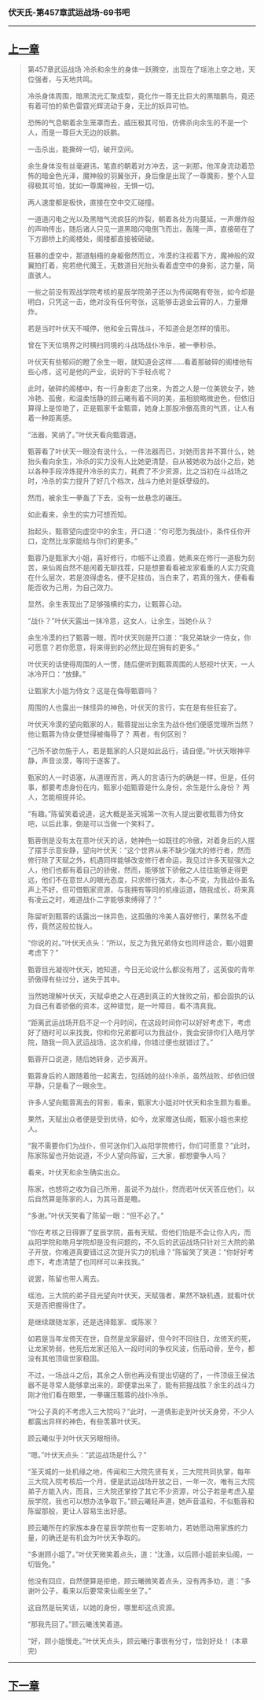 ### 伏天氏-第457章武运战场-69书吧

--------
[上一章](./8c7769e878ce222cca617927e34deb38.md)
--------


>
>
>
>第457章武运战场
>冷杀和余生的身体一跃腾空，出现在了瑶池上空之地，天位强者，与天地共鸣。
>
>冷杀身体周围，暗黑流光汇聚成型，竟化作一尊无比巨大的黑暗鹏鸟，竟还有着可怕的紫色雷霆光辉流动于身，无比的妖异可怕。
>
>恐怖的气息朝着余生笼罩而去，威压极其可怕，仿佛杀向余生的不是一个人，而是一尊巨大无边的妖鹏。
>
>一击杀出，能撕碎一切，破开空间。
>
>余生身体没有丝毫避讳，笔直的朝着对方冲去，这一刹那，他浑身流动着恐怖的暗金色光泽，魔神般的羽翼张开，身后像是出现了一尊魔影，整个人显得极其可怕，犹如一尊魔神般，无惧一切。
>
>两人速度都是极快，直接在空中交汇碰撞。
>
>一道道闪电之光以及黑暗气流疯狂的炸裂，朝着各处方向蔓延，一声爆炸般的声响传出，随后诸人只见一道黑暗闪电倒飞而出，轰隆一声，直接砸在了下方廊桥上的阁楼处，阁楼都直接被砸破。
>
>狂暴的虚空中，那道魁梧的身躯傲然而立，冷漠的注视着下方，魔神般的双翼拍打着，宛若绝代魔王，无数道目光抬头看着虚空中的身影，这力量，简直骇人。
>
>一些之前没有观战学院考核的星辰学院弟子还以为传闻略有夸张，如今却是明白，只凭这一击，绝对没有任何夸张，这能够击退金云霄的人，力量爆炸。
>
>若是当时叶伏天不喊停，他和金云霄战斗，不知道会是怎样的情形。
>
>曾在下天位境界之时横扫同境的斗战场战仆冷杀，被一拳秒杀。
>
>叶伏天有些郁闷的瞪了余生一眼，就知道会这样……看着那破碎的阁楼他有些心疼，这可是他的产业，说好的下手轻点呢？
>
>此时，破碎的阁楼中，有一行身影走了出来，为首之人是一位美貌女子，她冷艳、孤傲，和温柔恬静的顾云曦有着不同的美，虽相貌略微逊色，但依旧算得上是惊艳了，正是甄家千金甄蓉，她身上那股冷傲高贵的气质，让人有着一种距离感。
>
>“法器，笑纳了。”叶伏天看向甄蓉道。
>
>甄蓉看了叶伏天一眼没有说什么，一件法器而已，对她而言并不算什么，她抬头看向余生，冷杀的实力没有人比她更清楚，自从被她收为战仆之后，她以各种手段淬炼提升冷杀的实力，耗费了不少资源，比之当初在斗战场之时，冷杀的实力提升了好几个档次，战斗力绝对是妖孽级的。
>
>然而，被余生一拳轰了下去，没有一丝悬念的碾压。
>
>如此看来，余生的实力可想而知。
>
>抬起头，甄蓉望向虚空中的余生，开口道：“你可愿为我战仆，条件任你开口，定然比龙家能给与你们的更多。”
>
>甄蓉乃是甄家大小姐，喜好修行，巾帼不让须眉，她素来在修行一道极为刻苦，来仙阁自然不是闲着无聊找茬，只是想要看看被龙家看重的人实力究竟在什么层次，若是浪得虚名，便不足挂齿，当白来了，若真的强大，便看看能否收为己用，为自己效力。
>
>显然，余生表现出了足够强横的实力，让甄蓉心动。
>
>“战仆？”叶伏天露出一抹冷意，这女人，让余生，当她仆从？
>
>余生冷漠的扫了甄蓉一眼，而叶伏天则是开口道：“我兄弟缺少一侍女，你可愿意？若你愿意，将来得到的必然比现在拥有的更多。”
>
>叶伏天的话使得周围的人一愣，随后便听到甄蓉周围的人怒视叶伏天，一人冰冷开口：“放肆。”
>
>让甄家大小姐为侍女？这是在侮辱甄蓉吗？
>
>周围的人也露出一抹怪异的神色，叶伏天的言行，实在是有些狂妄了。
>
>叶伏天冷漠的望向甄家的人，甄蓉提出让余生为战仆他们便感觉理所当然？他让甄蓉为侍女便觉得被侮辱了？
>两者，有何区别？
>
>“己所不欲勿施于人，若是甄家的人只是如此品行，请自便。”叶伏天眼神平静，声音淡漠，等同于逐客了。
>
>甄家的人一时语塞，从道理而言，两人的言语行为的确是一样，但是，任何事，都要考虑身份在内，甄家小姐甄蓉是什么身份，余生是什么身份？
>两人，怎能相提并论。
>
>“有趣。”陈留笑着说道，这大概是圣天城第一次有人提出要收甄蓉为侍女吧，以后此事，倒是可以当做一个笑料了。
>
>甄蓉倒是没有太在意叶伏天的话，她神色一如既往的冷傲，对着身后的人摆了摆手示意安静，望向叶伏天：“这个世界从来不缺少强大的修行者，然而修行除了天赋之外，机遇同样能够改变修行者命运，我见过许多天赋强大之人，他们也都有着自己的骄傲，然而，能够放下骄傲之人往往能够走得更远，他们不在意世人的眼光态度，只求修行强大，本心不变，为我战仆虽名声上不好，但可借甄家资源，与我拥有等同的机缘运道，随我成长，将来真有凌云之时，难道战仆二字能够束缚得了？”
>
>陈留听到甄蓉的话露出一抹异色，这孤傲的冷美人喜好修行，果然名不虚传，竟然这般拉拢人。
>
>“你说的对。”叶伏天点头：“所以，反之为我兄弟侍女也同样适合，甄小姐要考虑下？”
>
>甄蓉目光凝视叶伏天，她知道，今日无论说什么都没有用了，这英俊的青年骄傲得有些过分，迷失于其中。
>
>当然她理解叶伏天，天赋卓绝之人在遇到真正的大挫败之前，都会固执的认为自己有着骄傲的资本，这种错觉，是一叶障目，看不清真我。
>
>“距离武运战场开启不足一个月时间，在这段时间你可以好好考虑下，考虑好了随时可以来找我，你和你兄弟都可以为我战仆，我会安排你们入皓月学院，随我一同入武运战场，这次机缘，你错过便也就错过了。”
>
>甄蓉开口说道，随后她转身，迈步离开。
>
>甄蓉身后的人跟随着他一起离去，包括她的战仆冷杀，虽然战败，却依旧很平静，只是看了一眼余生。
>
>许多人望向甄蓉离去的背影，看来，甄家大小姐对叶伏天和余生颇为看重。
>
>果然，天赋出众者便是受到优待，如今，龙家赠送仙阁，甄家小姐也来挖人。
>
>“我不需要你们为战仆，但可送你们入焱阳学院修行，你们可愿意？”此时，陈家陈留也开始说道，不少人望向陈留，三大家，都想要争人吗？
>
>看来，叶伏天和余生确实出众。
>
>陈家，也想将之收为自己所用，虽说不为战仆，然而若叶伏天答应他们，以后自然算是陈家的人，为其马首是瞻。
>
>“多谢。”叶伏天笑看了陈留一眼：“但不必了。”
>
>“你在考核之日得罪了星辰学院，虽有天赋，但他们怕是不会让你入内，而焱阳学院和皓月学院却是没有问题的，不久后的武运战场只针对三大院的弟子开放，你难道真要错过这次提升实力的机缘？”陈留笑了笑道：“你好好考虑下，考虑清楚了也同样可以来找我。”
>
>说罢，陈留也带人离去。
>
>瑶池，三大院的弟子目光望向叶伏天，天赋强者，果然不缺机遇，就看叶伏天是否把握得住了。
>
>是继续跟随龙家，还是选择甄家、或陈家？
>
>如若是当年龙倚天在世，自然是龙家最好，但今时不同往日，龙倚天的死，让龙家势弱，他死后龙家还陷入一段时间的争权风波，伤筋动骨，至今，都没有其他顶级世家稳固。
>
>不过，一场战斗之后，其余之人倒也再没有提出切磋的了，一件顶级王侯法器不是寻常人能够拿出来的，即便拿出来了，能有把握战胜？余生的战斗力刚才他们看在眼里，一拳碾压甄蓉的战仆冷杀。
>
>“叶公子真的不考虑入三大院吗？”此时，一道倩影走到叶伏天身旁，不少人都露出异样的神色，有些羡慕叶伏天。
>
>顾云曦似乎对叶伏天另眼相待。
>
>“嗯。”叶伏天点头：“武运战场是什么？”
>
>“圣天城的一处机缘之地，传闻和三大院先贤有关，三大院共同执掌，每年三大院入院考核后一个月，便是武运战场开放之日，一年一次，唯有三大院弟子方能入内，而且，三大院还掌控了其它不少资源，叶公子若是考虑入星辰学院，我也可以想办法争取下。”顾云曦轻声道，她声音温和，不似甄蓉和陈留那般，更让人容易生出好感。
>
>顾云曦所在的家族本身在星辰学院也有一定影响力，若她愿动用家族的力量，的确还是有机会为叶伏天争取的。
>
>“多谢顾小姐了。”叶伏天微笑着点头，道：“沈渔，以后顾小姐前来仙阁，一切皆免。”
>
>他没有回应，自然便算是拒绝，顾云曦微笑着点头，没有再多劝，道：“多谢叶公子，看来以后要常来仙阁坐坐了。”
>
>这自然是玩笑话，以她的身份，哪里却这点资源。
>
>“那我先回了。”顾云曦浅笑着道。
>
>“好，顾小姐慢走。”叶伏天点头，顾云曦行事很有分寸，恰到好处！
>(本章完)
>
>

--------
[下一章](./4d1baceb6a495e7c34740d406aead3fa.md)
--------
